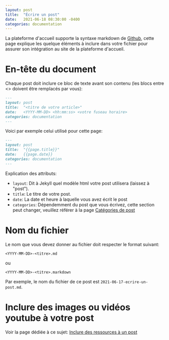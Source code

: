 ```yaml
---
layout: post
title:  "Écrire un post"
date:   2021-06-18 08:30:00 -0400
categories: documentation
---
```

La plateforme d'accueil supporte la syntaxe markdown de [Github](https://docs.github.com/en/github/writing-on-github/getting-started-with-writing-and-formatting-on-github/basic-writing-and-formatting-syntax), cette page explique les quelque éléments à inclure dans votre fichier pour assurer son intégration au site de la plateforme d'accueil.


# En-tête du document
Chaque post doit inclure ce bloc de texte avant son contenu (les blocs entre <> doivent être remplacés par vous):

```markdown
---
layout: post
title:  "<titre de votre article>"
date:   <YYYY-MM-DD> <hh:mm:ss> <votre fuseau horaire>
categories: documentation
---
```
Voici par exemple celui utilisé pour cette page:
```markdown
---
layout: post
title:  "{{page.title}}"
date:   {{page.date}}
categories: documentation
---
```
Explication des attributs:
- `layout`: Dit à Jekyll quel modèle html votre post utilisera (laissez à "post").
- `title`: Le titre de votre post.
- `date`: La date et heure à laquelle vous avez écrit le post
- `categories`: Dépendemment du post que vous écrivez, cette section peut changer, veuillez référer à la page [Catégories de post]({{site.baseurl}}/plateforme-accueil-contenu/documentation/2021/06/18/categories.html)

# Nom du fichier
Le nom que vous devez donner au fichier doit respecter le format suivant:
```
<YYYY-MM-DD>-<titre>.md
```
ou
```
<YYYY-MM-DD>-<titre>.markdown
```

Par exemple, le nom du fichier de ce post est `2021-06-17-ecrire-un-post.md`.

# Inclure des images ou vidéos youtube à votre post
Voir la page dédiée à ce sujet: [Inclure des ressources à un post]({{site.baseurl}}/plateforme-accueil-contenu/documentation/2021/06/08/inclure-des-ressources-a-un-post.html)

